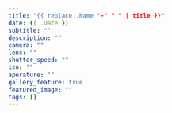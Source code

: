 ```yaml
---
title: "{{ replace .Name "-" " " | title }}"
date: {{ .Date }}
subtitle: ""
description: ""
camera: ""
lens: ""
shutter_speed: ""
iso: ""
aperature: ""
gallery_feature: true
featured_image: ""
tags: []
---
```

